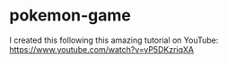 # pokemon-game

I created this following this amazing tutorial on YouTube: https://www.youtube.com/watch?v=yP5DKzriqXA
